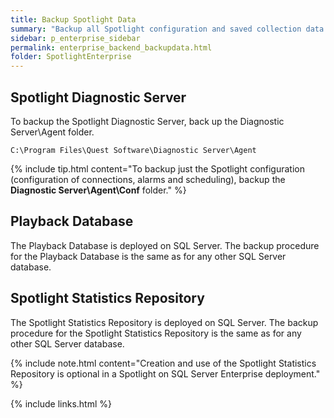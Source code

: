 ```yaml
---
title: Backup Spotlight Data
summary: "Backup all Spotlight configuration and saved collection data regularly and before upgrade or uninstall."
sidebar: p_enterprise_sidebar
permalink: enterprise_backend_backupdata.html
folder: SpotlightEnterprise
---
```





## Spotlight Diagnostic Server

To backup the Spotlight Diagnostic Server, back up the Diagnostic Server\Agent folder.

```
C:\Program Files\Quest Software\Diagnostic Server\Agent
```

{% include tip.html content="To backup just the Spotlight configuration (configuration of connections, alarms and scheduling), backup the **Diagnostic Server\Agent\Conf** folder." %}


## Playback Database

The Playback Database is deployed on SQL Server. The backup procedure for the Playback Database is the same as for any other SQL Server database.


## Spotlight Statistics Repository

The Spotlight Statistics Repository is deployed on SQL Server. The backup procedure for the Spotlight Statistics Repository is the same as for any other SQL Server database.

{% include note.html content="Creation and use of the Spotlight Statistics Repository is optional in a Spotlight on SQL Server Enterprise deployment." %}

{% include links.html %}
